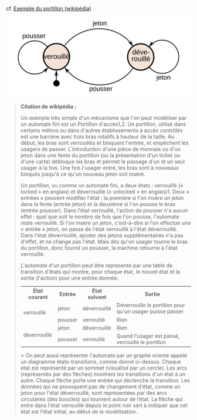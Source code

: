 cf. [Exemple du portillon (wikipédia)](https://fr.wikipedia.org/wiki/Automate_fini#Un_premier_exemple_:_un_portillon)

<img src="Automate_de_portillon.svg" alt="(Automate_de_portillon)">


> **Citation de wikipédia :**
>
> Un exemple très simple d'un mécanisme que l'on peut modéliser par un automate fini est un Portillon d'accès1,2. Un portillon, utilisé dans certains métros ou dans d'autres établissements à accès contrôlés est une barrière avec trois bras rotatifs à hauteur de la taille. Au début, les bras sont verrouillés et bloquent l'entrée, et empêchent les usagers de passer. L'introduction d'une pièce de monnaie ou d'un jeton dans une fente du portillon (ou la présentation d'un ticket ou d'une carte) débloque les bras et permet le passage d'un et un seul usager à la fois. Une fois l'usager entré, les bras sont à nouveaux bloqués jusqu'à ce qu'un nouveau jeton soit inséré.
> 
> Un portillon, vu comme un automate fini, a deux états : verrouillé (« locked » en anglais) et déverrouillé (« unlocked » en anglais)1. Deux « entrées » peuvent modifier l'état : la première si l'on insère un jeton dans la fente (entrée jeton) et la deuxième si l'on pousse le bras (entrée pousser). Dans l'état verrouillé, l'action de pousser n'a aucun effet : quel que soit le nombre de fois que l'on pousse, l'automate reste verrouillé. Si l'on insère un jeton, c'est-à-dire si l'on effectue une « entrée » jeton, on passe de l'état verrouillé à l'état déverrouillé. Dans l'état déverrouillé, ajouter des jetons supplémentaires n'a pas d'effet, et ne change pas l'état. Mais dès qu'un usager tourne le bras du portillon, donc fournit un pousser, la machine retourne à l'état verrouillé.
> 
> L'automate d'un portillon peut être représenté par une table de transition d'états qui montre, pour chaque état, le nouvel état et la sortie (l'action) pour une entrée donnée.
> 
> <table class="wikitable">
<tbody><tr>
<th>État courant</th>
<th>Entrée</th>
<th>État suivant</th>
<th>Sortie</th>
</tr>
<tr>
<td rowspan="2">verrouillé</td>
<td>jeton</td>
<td>déverrouillé</td>
<td>Déverrouille le portillon pour qu'un usager puisse passer</td>
</tr>
<tr>
<td>pousser</td>
<td>verrouillé</td>
<td>Rien</td>
</tr>
<tr>
<td rowspan="2">déverrouillé</td>
<td>jeton</td>
<td>déverrouillé</td>
<td>Rien</td>
</tr>
<tr>
<td>pousser</td>
<td>verrouillé</td>
<td>Quand l'usager est passé, verrouille le portillon</td>
</tr>
</tbody></table>
> On peut aussi représenter l'automate par un graphe orienté appelé un diagramme états-transitions, comme donné ci-dessus. Chaque état est représenté par un sommet (visualisé par un cercle). Les arcs (représentés par des flèches) montrent les transitions d'un état à un autre. Chaque flèche porte une entrée qui déclenche la transition. Les données qui ne provoquent pas de changement d'état, comme un jeton pour l'état déverrouillé, sont représentées par des arcs circulaires (des boucles) qui tournent autour de l’état. La flèche qui entre dans l'état verrouillé depuis le point noir sert à indiquer que cet état est l'état initial, au début de la modélisation.

